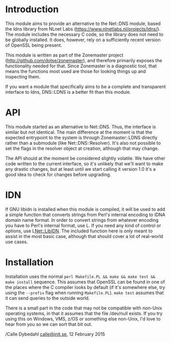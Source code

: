 Introduction
============
This module aims to provide an alternative to the Net::DNS module, based the ldns library from NLnet Labs (https://www.nlnetlabs.nl/projects/ldns/). The module includes the necessary C code, so the library does not need to be globally installed. It does, however, rely on a sufficiently recent version of OpenSSL being present.

This module is written as part of the Zonemaster project (http://github.com/dotse/zonemaster), and therefore primarily exposes the functionality needed for that. Since Zonemaster is a diagnostic tool, that means the functions most used are those for looking things up and inspecting them.

If you want a module that specifically aims to be a complete and transparent interface to ldns, DNS::LDNS is a better fit than this module. 

API
===
This module started as an alternative to Net::DNS. Thus, the interface is similar but not identical. The main difference at the moment is that the expected entrypoint to the system is through Zonemaster::LDNS directly rather than a submodule (like Net::DNS::Resolver). It's also not possible to set the flags in the resolver object at creation, although that may change.

The API should at the moment be considered slightly volatile. We have other code written to the current interface, so it's unlikely that we'll want to make any drastic changes, but at least until we start calling it version 1.0 it's a good idea to check for changes before upgrading.

IDN
===
If GNU libidn is installed when this module is compiled, it will be used to add a simple function that converts strings from Perl's internal encoding to IDNA domain name format. In order to convert strings from whatever encoding you have to Perl's internal format, use L<Encode>. If you need any kind of control or options, use L<Net::LibIDN>. The included function here is only meant to assist in the most basic case, although that should cover a lot of real-world use cases.

Installation
============
Installation uses the normal `perl Makefile.PL && make && make test && make install` sequence. This assumes that OpenSSL can be found in one of the places where the C compiler looks by default (if it's somewhere else, try using the `--prefix` flag when running `Makefile.PL`). `make test` assumes that it can send queries to the outside world.

There is a small part in the code that may not be compatible with non-Unix operating systems, in that it assumes that the file /dev/null exists. If you try using this on Windows, VMS, z/OS or something else non-Unix, I'd love to hear from you so we can sort that bit out.

/Calle Dybedahl <calle@init.se>, 12 February 2015
